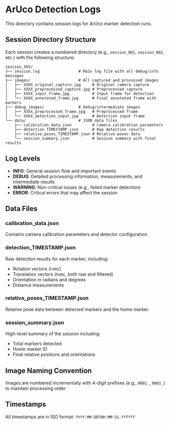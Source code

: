 # ArUco Detection Logs

This directory contains session logs for ArUco marker detection runs.

## Session Directory Structure

Each session creates a numbered directory (e.g., `session_001`, `session_002`, etc.) with the following structure:

```
session_XXX/
├── session.log                 # Main log file with all debug/info messages
├── images/                     # All captured and processed images
│   ├── XXXX_original_capture.jpg     # Original camera capture
│   ├── XXXX_preprocessed_capture.jpg # Preprocessed capture
│   ├── XXXX_input_frame.jpg          # Input frame for detection
│   └── XXXX_annotated_frame.jpg      # Final annotated frame with markers
├── debug_images/               # Debug/intermediate images
│   ├── XXXX_preprocessed_frame.jpg   # Preprocessed frame
│   └── XXXX_detection_input.jpg      # Detection input frame
└── data/                       # JSON data files
    ├── calibration_data.json         # Camera calibration parameters
    ├── detection_TIMESTAMP.json      # Raw detection results
    ├── relative_poses_TIMESTAMP.json # Relative poses data
    └── session_summary.json          # Session summary with final results
```

## Log Levels

- **INFO**: General session flow and important events
- **DEBUG**: Detailed processing information, measurements, and intermediate results
- **WARNING**: Non-critical issues (e.g., failed marker detection)
- **ERROR**: Critical errors that may affect the session

## Data Files

### calibration_data.json
Contains camera calibration parameters and detector configuration.

### detection_TIMESTAMP.json
Raw detection results for each marker, including:
- Rotation vectors (rvec)
- Translation vectors (tvec, both raw and filtered)
- Orientation in radians and degrees
- Distance measurements

### relative_poses_TIMESTAMP.json
Relative pose data between detected markers and the home marker.

### session_summary.json
High-level summary of the session including:
- Total markers detected
- Home marker ID
- Final relative positions and orientations

## Image Naming Convention

Images are numbered incrementally with 4-digit prefixes (e.g., `0001_`, `0002_`) to maintain processing order.

## Timestamps

All timestamps are in ISO format: `YYYY-MM-DDTHH:MM:SS.ffffff`
